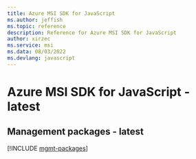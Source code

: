 ```yaml
---
title: Azure MSI SDK for JavaScript
ms.author: jeffish
ms.topic: reference
description: Reference for Azure MSI SDK for JavaScript
author: xirzec
ms.service: msi
ms.data: 08/03/2022
ms.devlang: javascript
---
```

# Azure MSI SDK for JavaScript - latest

## Management packages - latest
[!INCLUDE [mgmt-packages](msi-mgmt-index.md)]